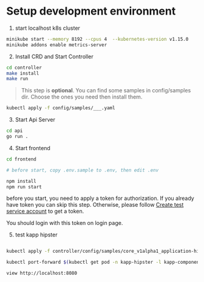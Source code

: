 # Setup development environment

1. start localhost k8s cluster

```bash
minikube start --memory 8192 --cpus 4  --kubernetes-version v1.15.0
minikube addons enable metrics-server
```

2. Install CRD and Start Controller

```bash
cd controller
make install
make run
```

> This step is **optional**. You can find some samples in config/samples dir. Choose the ones you need then install them.

```bash
kubectl apply -f config/samples/___.yaml
```

3. Start Api Server

```bash
cd api
go run .
```

4. Start frontend

```bash
cd frontend

# before start, copy .env.sample to .env, then edit .env

npm install
npm run start
```

before you start, you need to apply a token for authorization. If you already have token you can skip this step. Otherwise, please follow [Create test service account](./create-test-service-account.md) to get a token.

You should login with this token on login page.

5. test kapp hipster

```bash

kubectl apply -f controller/config/samples/core_v1alpha1_application-hipster.yaml

kubectl port-forward $(kubectl get pod -n kapp-hipster -l kapp-component=frontend  -o jsonpath='{.items[0].metadata.name}') -n kapp-hipster 8080:8080

view http://localhost:8080
```
